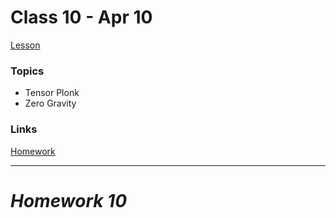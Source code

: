 # Class 10 - Apr 10

[Lesson](./Lesson10.pdf)

### Topics

- Tensor Plonk
- Zero Gravity

### Links

[Homework](./Homework10.pdf)

---

# **_Homework 10_**
